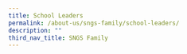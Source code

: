```yaml
---
title: School Leaders
permalink: /about-us/sngs-family/school-leaders/
description: ""
third_nav_title: SNGS Family
---
```

